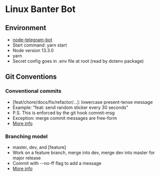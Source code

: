 # Linux Banter Bot

## Environment
* [node-telegram-bot](https://github.com/yagop/node-telegram-bot-api/blob/master/doc)
* Start command: yarn start
* Node version 13.3.0
* yarn
* Secret config goes in .env file at root (read by dotenv package)

## Git Conventions
### Conventional commits
* [feat/chore/docs/fix/refactor/...]: lowercase present-tense message
* Example: "feat: send random sticker every 30 seconds"
* P.S. This is enforced by the git hook commit-msg
* Exception: merge commit messages are free-form
* [More info](https://www.conventionalcommits.org/en/v1.0.0/)

### Branching model
* master, dev, and [feature]
* Work on a feature branch, merge into dev, merge dev into master for major release
* Commit with --no-ff flag to add a message
* [More info](https://nvie.com/posts/a-successful-git-branching-model/)
